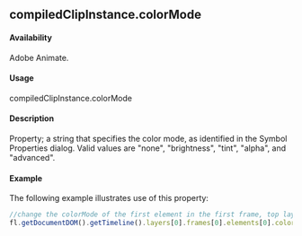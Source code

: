## compiledClipInstance.colorMode

#### Availability

Adobe Animate.

#### Usage

compiledClipInstance.colorMode

#### Description

Property; a string that specifies the color mode, as identified in the Symbol Properties dialog. Valid values are "none", "brightness", "tint", "alpha", and "advanced".

#### Example

The following example illustrates use of this property:
```javascript
//change the colorMode of the first element in the first frame, top layer
fl.getDocumentDOM().getTimeline().layers[0].frames[0].elements[0].colorMode = 'advanced';

```